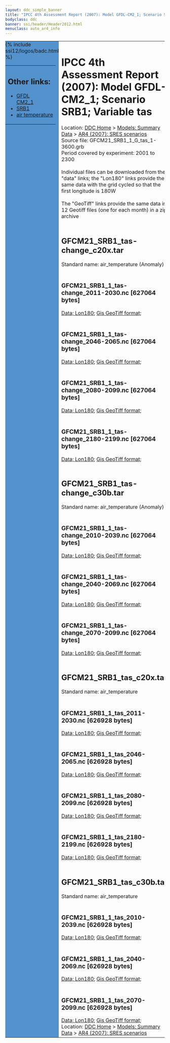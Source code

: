 ```yaml
---
layout: ddc_simple_banner
title: "IPCC 4th Assessment Report (2007): Model GFDL-CM2_1; Scenario SRB1; Variable tas"
bodyclass: ddc
banner: ssi/header/Header2012.html
menuclass: auto_ar4_info
---
```



<table width="100%" border="0" cellspacing="0" cellpadding="0" style="border-collapse: collapse;">
<tr style="margin:0;padding:0;border:0;">
<td style="margin:0;padding:0;border:0;height:1pt;width:150pt;background:#5492CD;" valign="top" >

<div id="lh-col2" class="auto_ar4_info">
<table class="menumain" bgcolor="#5492CD" cellspacing="0" width="100%" border="0">
<tr><td>
<h2> Other links:</h2>
<ul>
<li><a href="/auto/ar4/model-GFDL-CM2_1.html">GFDL<br/>CM2_1</a></li>
<li><a href="/auto/ar4/scenario-SRB1.html">SRB1</a></li>
<li><a href="/auto/ar4/var-air_temperature.html">air temperature</a></li>
</ul>
</td></tr>
{% include ssi12/logos/badc.html %}
</table>
</div>
</td>
<td><h1>IPCC 4th Assessment Report (2007): Model GFDL-CM2_1; Scenario SRB1; Variable tas</h1>

<!-- Breadcrumb1 -->
<div id="breadcrumb1" align="left">
Location: <a href="/index.html">DDC Home</a> > <a href="/sim/gcm_clim/">Models: Summary Data</a>
> <a href="/sim/gcm_clim/SRES_AR4/index.html">AR4 (2007): SRES scenarios</a>
</div>
<!-- End of Breadcrumb1 -->Source file: GFCM21_SRB1_1_G_tas_1-3600.grb
<br/>
Period covered by experiment: 2001 to 2300<br/>
<br/>Individual files can be downloaded from the "data" links; the "Lon180" links provide the same data
         with the grid cycled so that the first longitude is 180W<br/>
<br/>The "GeoTiff" links provide the same data in 12 Geotiff files (one for each month)
          in a zip archive<br/>
<br/><h2>GFCM21_SRB1_tas-change_c20x.tar</h2>
Standard name: air_temperature (Anomaly)<br>
<br/><h3>GFCM21_SRB1_1_tas-change_2011-2030.nc [627064 bytes]</h3>
<a href="http://apps.ipcc-data.org/cgi-bin/downl/ar4_nc/tas/GFCM21_SRB1_1_tas-change_2011-2030.nc">Data; </a><a href="http://apps.ipcc-data.org/cgi-bin/downl/ar4_nc/tas/GFCM21_SRB1_1_tas-change_2011-2030.cyto180.nc"> Lon180</a>; <a href="/cgi-bin/downl/ar4_tif/tas/GFCM21_SRB1_1_tas-change_2011-2030.zip">Gis GeoTiff format; </a><br/>
<br/><h3>GFCM21_SRB1_1_tas-change_2046-2065.nc [627064 bytes]</h3>
<a href="http://apps.ipcc-data.org/cgi-bin/downl/ar4_nc/tas/GFCM21_SRB1_1_tas-change_2046-2065.nc">Data; </a><a href="http://apps.ipcc-data.org/cgi-bin/downl/ar4_nc/tas/GFCM21_SRB1_1_tas-change_2046-2065.cyto180.nc"> Lon180</a>; <a href="/cgi-bin/downl/ar4_tif/tas/GFCM21_SRB1_1_tas-change_2046-2065.zip">Gis GeoTiff format; </a><br/>
<br/><h3>GFCM21_SRB1_1_tas-change_2080-2099.nc [627064 bytes]</h3>
<a href="http://apps.ipcc-data.org/cgi-bin/downl/ar4_nc/tas/GFCM21_SRB1_1_tas-change_2080-2099.nc">Data; </a><a href="http://apps.ipcc-data.org/cgi-bin/downl/ar4_nc/tas/GFCM21_SRB1_1_tas-change_2080-2099.cyto180.nc"> Lon180</a>; <a href="/cgi-bin/downl/ar4_tif/tas/GFCM21_SRB1_1_tas-change_2080-2099.zip">Gis GeoTiff format; </a><br/>
<br/><h3>GFCM21_SRB1_1_tas-change_2180-2199.nc [627064 bytes]</h3>
<a href="http://apps.ipcc-data.org/cgi-bin/downl/ar4_nc/tas/GFCM21_SRB1_1_tas-change_2180-2199.nc">Data; </a><a href="http://apps.ipcc-data.org/cgi-bin/downl/ar4_nc/tas/GFCM21_SRB1_1_tas-change_2180-2199.cyto180.nc"> Lon180</a>; <a href="/cgi-bin/downl/ar4_tif/tas/GFCM21_SRB1_1_tas-change_2180-2199.zip">Gis GeoTiff format; </a><br/>
<br/><h2>GFCM21_SRB1_tas-change_c30b.tar</h2>
Standard name: air_temperature (Anomaly)<br>
<br/><h3>GFCM21_SRB1_1_tas-change_2010-2039.nc [627064 bytes]</h3>
<a href="http://apps.ipcc-data.org/cgi-bin/downl/ar4_nc/tas/GFCM21_SRB1_1_tas-change_2010-2039.nc">Data; </a><a href="http://apps.ipcc-data.org/cgi-bin/downl/ar4_nc/tas/GFCM21_SRB1_1_tas-change_2010-2039.cyto180.nc"> Lon180</a>; <a href="/cgi-bin/downl/ar4_tif/tas/GFCM21_SRB1_1_tas-change_2010-2039.zip">Gis GeoTiff format; </a><br/>
<br/><h3>GFCM21_SRB1_1_tas-change_2040-2069.nc [627064 bytes]</h3>
<a href="http://apps.ipcc-data.org/cgi-bin/downl/ar4_nc/tas/GFCM21_SRB1_1_tas-change_2040-2069.nc">Data; </a><a href="http://apps.ipcc-data.org/cgi-bin/downl/ar4_nc/tas/GFCM21_SRB1_1_tas-change_2040-2069.cyto180.nc"> Lon180</a>; <a href="/cgi-bin/downl/ar4_tif/tas/GFCM21_SRB1_1_tas-change_2040-2069.zip">Gis GeoTiff format; </a><br/>
<br/><h3>GFCM21_SRB1_1_tas-change_2070-2099.nc [627064 bytes]</h3>
<a href="http://apps.ipcc-data.org/cgi-bin/downl/ar4_nc/tas/GFCM21_SRB1_1_tas-change_2070-2099.nc">Data; </a><a href="http://apps.ipcc-data.org/cgi-bin/downl/ar4_nc/tas/GFCM21_SRB1_1_tas-change_2070-2099.cyto180.nc"> Lon180</a>; <a href="/cgi-bin/downl/ar4_tif/tas/GFCM21_SRB1_1_tas-change_2070-2099.zip">Gis GeoTiff format; </a><br/>
<br/><h2>GFCM21_SRB1_tas_c20x.tar</h2>
Standard name: air_temperature<br>
<br/><h3>GFCM21_SRB1_1_tas_2011-2030.nc [626928 bytes]</h3>
<a href="http://apps.ipcc-data.org/cgi-bin/downl/ar4_nc/tas/GFCM21_SRB1_1_tas_2011-2030.nc">Data; </a><a href="http://apps.ipcc-data.org/cgi-bin/downl/ar4_nc/tas/GFCM21_SRB1_1_tas_2011-2030.cyto180.nc"> Lon180</a>; <a href="/cgi-bin/downl/ar4_tif/tas/GFCM21_SRB1_1_tas_2011-2030.zip">Gis GeoTiff format; </a><br/>
<br/><h3>GFCM21_SRB1_1_tas_2046-2065.nc [626928 bytes]</h3>
<a href="http://apps.ipcc-data.org/cgi-bin/downl/ar4_nc/tas/GFCM21_SRB1_1_tas_2046-2065.nc">Data; </a><a href="http://apps.ipcc-data.org/cgi-bin/downl/ar4_nc/tas/GFCM21_SRB1_1_tas_2046-2065.cyto180.nc"> Lon180</a>; <a href="/cgi-bin/downl/ar4_tif/tas/GFCM21_SRB1_1_tas_2046-2065.zip">Gis GeoTiff format; </a><br/>
<br/><h3>GFCM21_SRB1_1_tas_2080-2099.nc [626928 bytes]</h3>
<a href="http://apps.ipcc-data.org/cgi-bin/downl/ar4_nc/tas/GFCM21_SRB1_1_tas_2080-2099.nc">Data; </a><a href="http://apps.ipcc-data.org/cgi-bin/downl/ar4_nc/tas/GFCM21_SRB1_1_tas_2080-2099.cyto180.nc"> Lon180</a>; <a href="/cgi-bin/downl/ar4_tif/tas/GFCM21_SRB1_1_tas_2080-2099.zip">Gis GeoTiff format; </a><br/>
<br/><h3>GFCM21_SRB1_1_tas_2180-2199.nc [626928 bytes]</h3>
<a href="http://apps.ipcc-data.org/cgi-bin/downl/ar4_nc/tas/GFCM21_SRB1_1_tas_2180-2199.nc">Data; </a><a href="http://apps.ipcc-data.org/cgi-bin/downl/ar4_nc/tas/GFCM21_SRB1_1_tas_2180-2199.cyto180.nc"> Lon180</a>; <a href="/cgi-bin/downl/ar4_tif/tas/GFCM21_SRB1_1_tas_2180-2199.zip">Gis GeoTiff format; </a><br/>
<br/><h2>GFCM21_SRB1_tas_c30b.tar</h2>
Standard name: air_temperature<br>
<br/><h3>GFCM21_SRB1_1_tas_2010-2039.nc [626928 bytes]</h3>
<a href="http://apps.ipcc-data.org/cgi-bin/downl/ar4_nc/tas/GFCM21_SRB1_1_tas_2010-2039.nc">Data; </a><a href="http://apps.ipcc-data.org/cgi-bin/downl/ar4_nc/tas/GFCM21_SRB1_1_tas_2010-2039.cyto180.nc"> Lon180</a>; <a href="/cgi-bin/downl/ar4_tif/tas/GFCM21_SRB1_1_tas_2010-2039.zip">Gis GeoTiff format; </a><br/>
<br/><h3>GFCM21_SRB1_1_tas_2040-2069.nc [626928 bytes]</h3>
<a href="http://apps.ipcc-data.org/cgi-bin/downl/ar4_nc/tas/GFCM21_SRB1_1_tas_2040-2069.nc">Data; </a><a href="http://apps.ipcc-data.org/cgi-bin/downl/ar4_nc/tas/GFCM21_SRB1_1_tas_2040-2069.cyto180.nc"> Lon180</a>; <a href="/cgi-bin/downl/ar4_tif/tas/GFCM21_SRB1_1_tas_2040-2069.zip">Gis GeoTiff format; </a><br/>
<br/><h3>GFCM21_SRB1_1_tas_2070-2099.nc [626928 bytes]</h3>
<a href="http://apps.ipcc-data.org/cgi-bin/downl/ar4_nc/tas/GFCM21_SRB1_1_tas_2070-2099.nc">Data; </a><a href="http://apps.ipcc-data.org/cgi-bin/downl/ar4_nc/tas/GFCM21_SRB1_1_tas_2070-2099.cyto180.nc"> Lon180</a>; <a href="/cgi-bin/downl/ar4_tif/tas/GFCM21_SRB1_1_tas_2070-2099.zip">Gis GeoTiff format; </a><br/>
<!-- Breadcrumb2 -->
<div id="breadcrumb2" align="left">
Location: <a href="/index.html">DDC Home</a> > <a href="/sim/gcm_clim/">Models: Summary Data</a>
> <a href="/sim/gcm_clim/SRES_AR4/index.html">AR4 (2007): SRES scenarios</a>
</div>
<!-- End of Breadcrumb2 --></td></tr></table>
